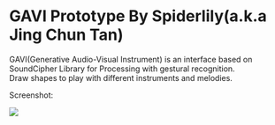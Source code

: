 GAVI Prototype 
By Spiderlily(a.k.a Jing Chun Tan)
==============

GAVI(Generative Audio-Visual Instrument) is an interface based on SoundCipher Library for Processing with gestural recognition. <br>
Draw shapes to play with different instruments and melodies.

Screenshot:

<img src=http://i.imgur.com/aaXIZ47.png>
